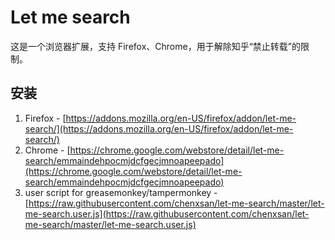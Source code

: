 # Let me search

这是一个浏览器扩展，支持 Firefox、Chrome，用于解除知乎“禁止转载”的限制。

## 安装

1. Firefox - [https://addons.mozilla.org/en-US/firefox/addon/let-me-search/](https://addons.mozilla.org/en-US/firefox/addon/let-me-search/)
2. Chrome - [https://chrome.google.com/webstore/detail/let-me-search/emmaindehpocmjdcfgecjmnoapeepado](https://chrome.google.com/webstore/detail/let-me-search/emmaindehpocmjdcfgecjmnoapeepado)
3. user script for greasemonkey/tampermonkey - [https://raw.githubusercontent.com/chenxsan/let-me-search/master/let-me-search.user.js](https://raw.githubusercontent.com/chenxsan/let-me-search/master/let-me-search.user.js)
